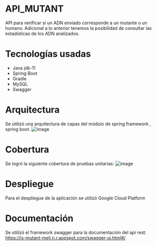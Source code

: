 # API_MUTANT
API para verificar si un ADN enviado corresponde a un mutante o un humano. Adicional a lo anterior tenemos la posibilidad de consultar las estadísticas de los ADN analizados.
# Tecnologías usadas
- Java jdk-11
- Spring Boot
- Gradle
- MySQL
- Swagger
# Arquitectura
Se utilizó una arquitectura de capas del módulo de spring framework , spring boot.
![image](https://user-images.githubusercontent.com/65981603/132271031-5bba020a-84cf-453f-ba94-1ad44672d999.png)
# Cobertura
Se logró la siguiente cobertura de pruebas unitarias: 
![image](https://user-images.githubusercontent.com/65981603/132272606-fa2b78d4-51b8-4743-96a8-63acd2bd519b.png)
# Despliegue
Para el despliegue de la aplicación se utilizó Google Cloud Platform

# Documentación
Se utilizó el framework swagger para la documentación del api rest: https://is-mutant-meli.rj.r.appspot.com/swagger-ui.html#/

